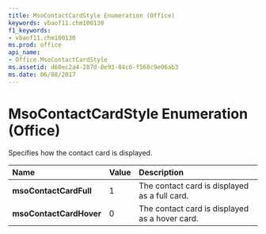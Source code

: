 ```yaml
---
title: MsoContactCardStyle Enumeration (Office)
keywords: vbaof11.chm100130
f1_keywords:
- vbaof11.chm100130
ms.prod: office
api_name:
- Office.MsoContactCardStyle
ms.assetid: d60ec2a4-287d-8e93-84c6-f568c9e06ab3
ms.date: 06/08/2017
---
```



# MsoContactCardStyle Enumeration (Office)

Specifies how the contact card is displayed.



|**Name**|**Value**|**Description**|
|:-----|:-----|:-----|
|**msoContactCardFull**|1|The contact card is displayed as a full card.|
|**msoContactCardHover**|0|The contact card is displayed as a hover card.|

